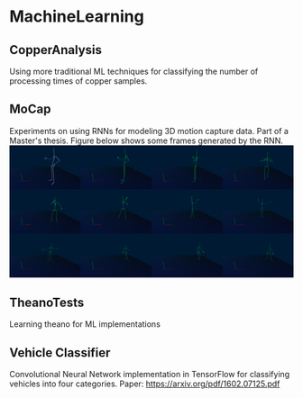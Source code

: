 # MachineLearning

## CopperAnalysis
Using more traditional ML techniques for classifying the number of processing times of copper samples.

## MoCap
Experiments on using RNNs for modeling 3D motion capture data. Part of a Master's thesis. Figure below shows some frames generated by the RNN. 
![test2](predicted_frames.jpg)

## TheanoTests
Learning theano for ML implementations

## Vehicle Classifier
Convolutional Neural Network implementation in TensorFlow for classifying vehicles into four categories. Paper: https://arxiv.org/pdf/1602.07125.pdf
